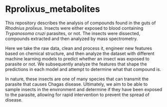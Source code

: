 # Rprolixus_metabolites
This repository describes the analysis of compounds found in the guts of *Rhodnius prolixus*. Insects were either exposed to blood containing *Trypanosoma cruzi* parasites, or not. The insects were dissected, compounds extracted and then analyzed by mass spectrometry.

Here we take the raw data, clean and process it, engineer new features based on chemical structure, and then analyze the dataset with different machine learning models to predict whether an insect was exposed to parasite or not. We subsequently analyze the features that shape the predictions in each model and attempt to determine what that compound is.

In nature, these insects are one of many species that can transmit the parasite that causes Chagas disease. Ultimately, we aim to be able to sample insects in the environment and determine if they have been exposed to the parasite, allowing for rapid intervention to prevent the spread of disease.  
